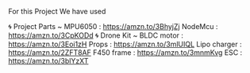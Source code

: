 For this Project We have used


🌀 Project Parts ~
MPU6050 :  https://amzn.to/3BhyjZj
NodeMcu :  https://amzn.to/3CpKODd
🌀 Drone Kit ~
BLDC motor :  https://amzn.to/3Eoi1zH
Props :  https://amzn.to/3mlUIQL
Lipo charger :  https://amzn.to/2ZFT8AF
F450 frame :  https://amzn.to/3mnmKvg
ESC :  https://amzn.to/3blYzXT
